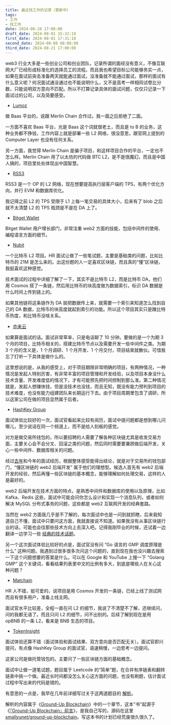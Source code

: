 ```yaml
---
title: 最近找工作的记录（更新中）
tags: 
- 工作
- 找工作
date: 2024-08-28 17:00:00
draft_date: 2024-08-01 15:32:19
first_date: 2024-08-01 17:31:18
second_date: 2024-08-08 08:08:08
third_date: 2024-08-21 17:00:00
---
```



web3 行业大多是一些创业公司和创业团队，记录所谓的面经没有意义，不像互联网大厂已经形成标准化的选择员工的流程。而且我也希望目标公司能够务实一点，如果在面试前突击准备两天就能通过面试，没准备就不能通过面试，那样的面试有什么意义呢？何况面试通没通过也不能说明什么，又不是高考一样相同试卷比分数，只能说明双方意向不匹配。所以不打算记录具体的面试问题，仅仅只记录一下面试过的公司，以及简要感受。

- [Lumoz](https://lumoz.org/)

做 Baas 平台的，说跟 Merlin Chain 合作过。我一面之后拒绝了二面。

一方面不喜欢 Baas 平台，光是 Baas 这个词就很老土，而且是 to B 的业务，这种业务都不挣钱，工作内容上就是部署一些 L2 网络，很没意思，跟官网上提到的 Computer Layer 也没有任何关系。

另一方面，我觉得 Merlin Chain 是骗子项目，和这样项目合作的平台，一定也不怎么样。Merlin Chain 用了以太坊的代码做 BTC L2，是不是很魔幻，而且是中国人搞的，项目里处处体现出中国智慧。

- [RSS3](https://rss3.io/)

RSS3 是一个 OP 的 L2 网络，现在想要提高执行层客户端的 TPS，有两个优化方向，并行 EVM 和数据库优化。

我记得之前 L2 的 TPS 受限于 L1 上每一笔交易的具体大小，后来有了 blob 之后就不太清楚 L2 的 TPS 瓶颈是不是在 DA 上了。

- [Bitget Wallet](https://web3.bitget.com/en/)

Bitget Wallet 用户增长部门，非常注重 web2 方面的技能，包括中间件的使用、编程语言方面的细节。

- [Nubit](https://www.nubit.org/)

一个比特币 L2 项目。HR 面试让做了一些笔试题，主要是基础类的问题，比如比特币的 21M 是怎么来的。出这份题的人一定喜欢区块链，而且真的“懂”区块链，我挺喜欢这种感觉。

技术面试的过程中详细了解了一下，其实不是比特币 L2，而是比特币 DA，他们用 Cosmos 搭了一条链，然后用比特币的块高度做为数据索引，标识 DA 数据是什么时间上传到链上的。

如果其他链将这条链作为 DA 层把数据传上来，就需要一个索引来知道怎么找到自己的 DA 数据，比特币的块高度就起到索引的功能。所以这个项目其实只是蹭比特币热度，和比特币没啥关系。

- [亦来云](https://baike.baidu.com/item/%E4%BA%A6%E6%9D%A5%E4%BA%91/23681499)

如果算是面试的话。面试非常草率，只是电话聊了 10 分钟。要做的是一个为期 3 个月的项目，比特币相关的，搭建比特币节点以及需要开发一些中间件之类。为期 3 个月的含义是，1 个月调研、1 个月开发、1 个月交付，项目结束就散伙。可惜我忘了打听一下具体是做什么的。

这里想说的是，从我的感受上，对于项目期限非常明确的项目，有两种情况，一种情况是发起人特别厉害，有非常丰富的项目管理和开发经验，以及项目本身没什么技术含量、开发难度低的情况下，才有可能预先把时间控制到那么准。第二种情况就是，发起人想赚快钱，但是没技术也没钱，而且无知，既没有能力预判到项目的技术难度，也没有能力组建团队来长期运行下去。由于项目周期里包含了调研，所以这家公司在做的项目显然属于后者。

- [HashKey Group](https://group.hashkey.com/en)

面试体验比较好的一次，面试官看起来比较有阅历，面试中提问题都是想到哪儿问哪儿，至少说话在同一个频道上，而不是给人刻板的感觉。

对方是做交易所钱包的，所以要招聘的人需要了解各种区块链尤其是收发交易方面，主要关心会不会分叉、回滚之类的问题，然后同时需要要兼顾做后端开发，关心一些中间件、数据库相关的问题。

经过[去年](/2023/06/29/最近找工作的记录（6月份）/)和今年的面试经历，根据整体感受能得出结论，就是对于交易所的钱包部门，“懂区块链的 web2 后端开发” 属于他们的理想型。候选人首先有 web2 后端开发的经验，然后再懂一些区块链的基本概念，能够理解如何处理交易，这样的人是最好的。

web2 后端开发在技术方面的特点，是熟悉中间件和数据库的使用以及原理，比如 Kafka、Redis 这些，面试中可能会问你怎么设计和实现一个消息队列，或者如何解决 MySQL 分布式事务的问题，这些都是 web2 互联网开发的经典套路。

当然在 web2 方面我几乎是不了解的，每次面试中也是一问到就抓瞎，后来我知道自己不懂，面试中只要问这方面，我就直接说不知道。如果我没有从事区块链行业的话，可能也会往那些技术方向上去深入吧。记得我刚毕业的时候，还试着一边翻译一边学习一些 [经典的技术话题](https://github.com/smallyunet/advanced-java)。

另一个这次面试体验比较好的点是，面试官没有问 “Go 语言的 GMP 调度原理是什么” 这种问题。我遇到过很多很多次问这个问题的，直到现在我也没兴趣去搜索一下这个问题想要的答案是什么。可以在 Google 和 YouTube 上搜一下 “Golang GMP” 这个关键词，看看结果列表里中文的比例有多大，到底是哪些人在关心这种问题？

- [Matchain](https://www.matchain.io/)

HR 人不错，挺可爱的，说项目是用 Cosmos 开发的一条链，已经上线了测试网而且有很多用户，准备上线主网。

面试官水平比较差，全程一直在问 L2 的细节，我说了不清楚不了解，还继续问，问的我都无语了。而且只问 L2 的细节，问不出别的。后续了解到现在是用 opBNB 的一条 L2，看来是 BNB 生态的项目。

- [TokenInsight](https://www.zhipin.com/gongsi/9f4beb0fb87ed3bf1nJz2t60Fw~~.html)

面试体验还算不错（面试体验和面试结果、双方意向是否匹配无关）。面试官即兴提问，有点像 HashKey Group 的面试官，语速稍慢，一边思考一边提问。

这家公司是做托管钱包的。主要问了一些区块链方面的基础概念。

面试中让做一道笔试题，题目属于 Leetcode 的“简单”题，在合并有序链表和翻转链表中挑一个做。最近长时间都没怎么关心这方面的问题，也没有刷题，估计面试过程中写出来的代码是错的。

有意思的一点是，我早在几年前详细写过关于这两道题目的 [解析](https://gub.smallyu.net/%E6%95%B0%E6%8D%AE%E7%BB%93%E6%9E%84%E4%B8%93%E9%A2%98/Linked%20list/%E7%BF%BB%E8%BD%AC%E9%93%BE%E8%A1%A8.html)。

解析的内容属于《[Ground-Up Blockchain](https://gub.smallyu.net/%E5%B0%81%E9%9D%A2.html)》中的一个章节，这本"书"起源于《[『Ground-Up Blockchain』前言](https://smallyu.net/2021/10/02/Ground-Up-Blockchain-%E5%89%8D%E8%A8%80/)》，是我自己写的，源码在这里 [smallyunet/ground-up-blockchain](https://github.com/smallyunet/ground-up-blockchain)。写这本书的计划已经荒废很久很久了。


